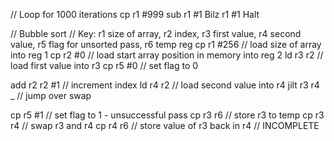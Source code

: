 // Loop for 1000 iterations
cp r1 #999
sub r1 #1
Bilz r1 #1
Halt

// Bubble sort
// Key: r1 size of array, r2 index, r3 first value, r4 second value, r5 flag for unsorted pass, r6 temp reg
cp r1 #256 // load size of array into reg 1
cp r2 #0 // load start array position in memory into reg 2
ld r3 r2 // load first value into r3
cp r5 #0 // set flag to 0

add r2 r2 #1 // increment index
ld r4 r2 // load second value into r4
jilt r3 r4 _ // jump over swap

cp r5 #1 // set flag to 1 - unsuccessful pass
cp r3 r6 // store r3 to temp
cp r3 r4 // swap r3 and r4
cp r4 r6 // store value of r3 back in r4
// INCOMPLETE
